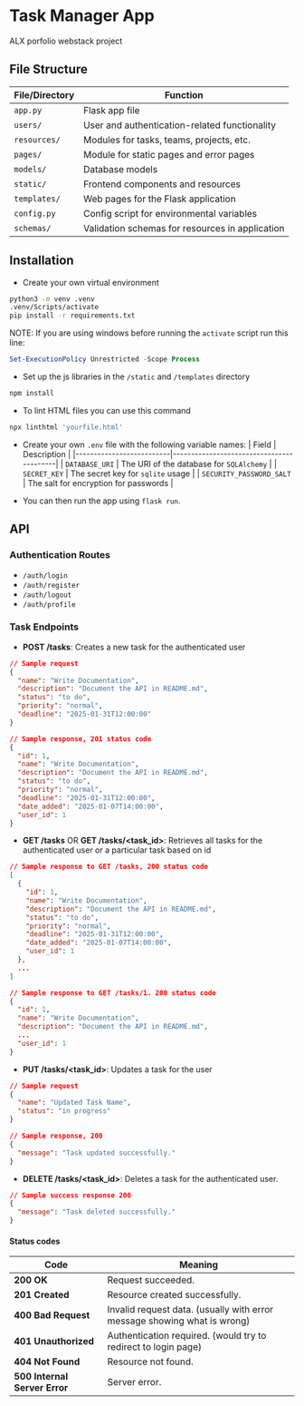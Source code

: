 # Task Manager App
ALX porfolio webstack project


## File Structure
| File/Directory | Function                                        |
|----------------|-------------------------------------------------|
| `app.py`       | Flask app file                                  |
| `users/`       | User and authentication-related functionality   |
| `resources/`   | Modules for tasks, teams, projects, etc.        |
| `pages/`       | Module for static pages and error pages         |
| `models/`      | Database models                                 |
| `static/`      | Frontend components and resources               |
| `templates/`   | Web pages for the Flask application             |
| `config.py`    | Config script for environmental variables       |
| `schemas/`     | Validation schemas for resources in application |

## Installation
* Create your own virtual environment
```bash
python3 -m venv .venv
.venv/Scripts/activate
pip install -r requirements.txt
```

  NOTE: If you are using windows before running the `activate` script run this line:

```powershell
Set-ExecutionPolicy Unrestricted -Scope Process
```

* Set up the js libraries in the `/static` and `/templates` directory
```bash
npm install
```

* To lint HTML files you can use this command
```bash
npx linthtml 'yourfile.html'
```

* Create your own `.env` file with the following variable names:
  | Field                    | Description                              |
  |--------------------------|------------------------------------------|
  | `DATABASE_URI`           | The URI of the database for `SQLAlchemy` |
  | `SECRET_KEY`             | The secret key for `sqlite` usage        |
  | `SECURITY_PASSWORD_SALT` | The salt for encryption for passwords    |

* You can then run the app using `flask run`.

## API
### Authentication Routes
* `/auth/login`
* `/auth/register`
* `/auth/logout`
* `/auth/profile`

### Task Endpoints
* **POST /tasks**: Creates a new task for the authenticated user

```json
// Sample request
{
  "name": "Write Documentation",
  "description": "Document the API in README.md",
  "status": "to do",
  "priority": "normal",
  "deadline": "2025-01-31T12:00:00"
}

// Sample response, 201 status code
{
  "id": 1,
  "name": "Write Documentation",
  "description": "Document the API in README.md",
  "status": "to do",
  "priority": "normal",
  "deadline": "2025-01-31T12:00:00",
  "date_added": "2025-01-07T14:00:00",
  "user_id": 1
}
```

* **GET /tasks** OR **GET /tasks/<task_id>**: Retrieves all tasks for the authenticated user or a particular task based on id
```json
// Sample response to GET /tasks, 200 status code
[
  {
    "id": 1,
    "name": "Write Documentation",
    "description": "Document the API in README.md",
    "status": "to do",
    "priority": "normal",
    "deadline": "2025-01-31T12:00:00",
    "date_added": "2025-01-07T14:00:00",
    "user_id": 1
  },
  ...
]

// Sample response to GET /tasks/1. 200 status code
{
  "id": 1,
  "name": "Write Documentation",
  "description": "Document the API in README.md",
  ...
  "user_id": 1
}
```
* **PUT /tasks/<task_id>**: Updates a task for the user
```json
// Sample request
{
  "name": "Updated Task Name",
  "status": "in progress"
}

// Sample response, 200
{
  "message": "Task updated successfully."
}
```
* **DELETE /tasks/<task_id>**: Deletes a task for the authenticated user.

```json
// Sample success response 200
{
  "message": "Task deleted successfully."
}
```

#### Status codes
| Code                          | Meaning                                                                  |
|-------------------------------|--------------------------------------------------------------------------|
| **200 OK**                    | Request succeeded.                                                       |
| **201 Created**               | Resource created successfully.                                           |
| **400 Bad Request**           | Invalid request data. (usually with error message showing what is wrong) |
| **401 Unauthorized**          | Authentication required. (would try to redirect to login page)           |
| **404 Not Found**             | Resource not found.                                                      |
| **500 Internal Server Error** | Server error.                                                            |